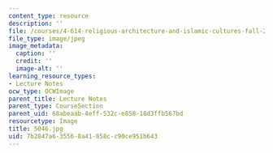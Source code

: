 ```yaml
---
content_type: resource
description: ''
file: /courses/4-614-religious-architecture-and-islamic-cultures-fall-2002/7b2847a635568a41858cc90ce951b643_5046.jpg
file_type: image/jpeg
image_metadata:
  caption: ''
  credit: ''
  image-alt: ''
learning_resource_types:
- Lecture Notes
ocw_type: OCWImage
parent_title: Lecture Notes
parent_type: CourseSection
parent_uid: 68abeaab-4eff-532c-e858-18d3ffb567bd
resourcetype: Image
title: 5046.jpg
uid: 7b2847a6-3556-8a41-858c-c90ce951b643
---
```

